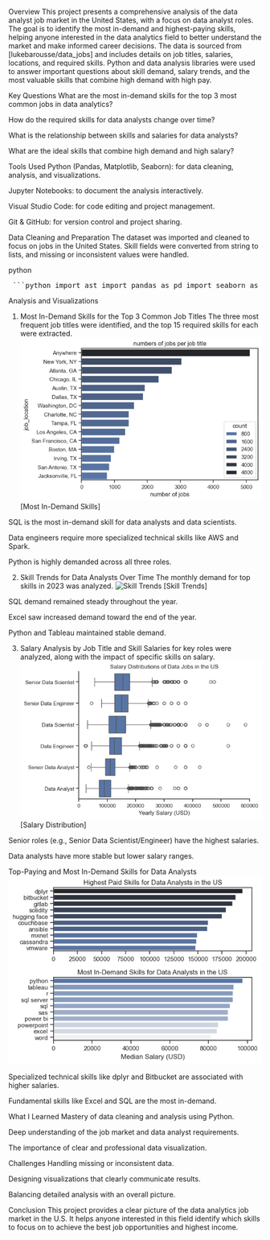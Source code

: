Overview
This project presents a comprehensive analysis of the data analyst job market in the United States, with a focus on data analyst roles. The goal is to identify the most in-demand and highest-paying skills, helping anyone interested in the data analytics field to better understand the market and make informed career decisions.
The data is sourced from [lukebarousse/data_jobs] and includes details on job titles, salaries, locations, and required skills. Python and data analysis libraries were used to answer important questions about skill demand, salary trends, and the most valuable skills that combine high demand with high pay.

Key Questions
What are the most in-demand skills for the top 3 most common jobs in data analytics?

How do the required skills for data analysts change over time?

What is the relationship between skills and salaries for data analysts?

What are the ideal skills that combine high demand and high salary?

Tools Used
Python (Pandas, Matplotlib, Seaborn): for data cleaning, analysis, and visualizations.

Jupyter Notebooks: to document the analysis interactively.

Visual Studio Code: for code editing and project management.

Git & GitHub: for version control and project sharing.

Data Cleaning and Preparation
The dataset was imported and cleaned to focus on jobs in the United States. Skill fields were converted from string to lists, and missing or inconsistent values were handled.

python

<pre> ```python import ast import pandas as pd import seaborn as sns from datasets import load_dataset import matplotlib.pyplot as plt dataset = load_dataset("lukebarousse/data_jobs") df = dataset['train'].to_pandas() df['job_posted_date'] = pd.to_datetime(df['job_posted_date']) df['job_skills'] = df['job_skills'].apply(lambda x: ast.literal_eval(x) if pd.notna(x) else x) df_US = df[df['job_country'] == 'United States'] ``` </pre>
Analysis and Visualizations

1. Most In-Demand Skills for the Top 3 Common Job Titles
   The three most frequent job titles were identified, and the top 15 required skills for each were extracted.
   ![Most Demanded Skills](images/output.png)
   [Most In-Demand Skills]

SQL is the most in-demand skill for data analysts and data scientists.

Data engineers require more specialized technical skills like AWS and Spark.

Python is highly demanded across all three roles.

2. Skill Trends for Data Analysts Over Time
   The monthly demand for top skills in 2023 was analyzed.
   ![Skill Trends](images/rending%20top.png)
   [Skill Trends]

SQL demand remained steady throughout the year.

Excel saw increased demand toward the end of the year.

Python and Tableau maintained stable demand.

3. Salary Analysis by Job Title and Skill
   Salaries for key roles were analyzed, along with the impact of specific skills on salary.
   ![Salary Distribution](images/distrebution.png)
   [Salary Distribution]

Senior roles (e.g., Senior Data Scientist/Engineer) have the highest salaries.

Data analysts have more stable but lower salary ranges.

Top-Paying and Most In-Demand Skills for Data Analysts
![High Paying and In-Demand Skills](images\most_in%20demand.png)

Specialized technical skills like dplyr and Bitbucket are associated with higher salaries.

Fundamental skills like Excel and SQL are the most in-demand.

What I Learned
Mastery of data cleaning and analysis using Python.

Deep understanding of the job market and data analyst requirements.

The importance of clear and professional data visualization.

Challenges
Handling missing or inconsistent data.

Designing visualizations that clearly communicate results.

Balancing detailed analysis with an overall picture.

Conclusion
This project provides a clear picture of the data analytics job market in the U.S. It helps anyone interested in this field identify which skills to focus on to achieve the best job opportunities and highest income.
